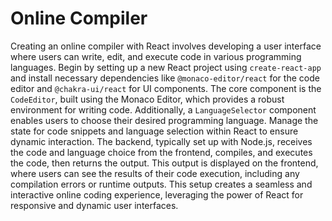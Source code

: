 # Online Compiler
Creating an online compiler with React involves developing a user interface where users can write, edit, and execute code in various programming languages. Begin by setting up a new React project using `create-react-app` and install necessary dependencies like `@monaco-editor/react` for the code editor and `@chakra-ui/react` for UI components. The core component is the `CodeEditor`, built using the Monaco Editor, which provides a robust environment for writing code. Additionally, a `LanguageSelector` component enables users to choose their desired programming language. Manage the state for code snippets and language selection within React to ensure dynamic interaction. The backend, typically set up with Node.js, receives the code and language choice from the frontend, compiles, and executes the code, then returns the output. This output is displayed on the frontend, where users can see the results of their code execution, including any compilation errors or runtime outputs. This setup creates a seamless and interactive online coding experience, leveraging the power of React for responsive and dynamic user interfaces.
